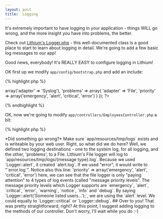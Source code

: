 ```yaml
---
layout: post
title:  Logging
---
```


It's extremely important to have logging in your application - things WILL go wrong, and the more insight you have into problems, the better.

Check out [Lithium's Logger.php](https://github.com/UnionOfRAD/lithium/blob/master/analysis/Logger.php) - this well-documented class is a good place to start to learn about logging in detail. We're going to add a few basic log messages to our app!

Good news, everybody! It's REALLY EASY to configure logging in Lithium!

OK first up we modify `app/config/bootstrap.php` and add an include:

{% highlight php %}
<?php
// ...

/**
 * This file contains configuration for logging
 */
require __DIR__ . '/bootstrap/logging.php';

// ...
{% endhighlight %}

Then, hit [http://employee-rolodex.localhost/employees](http://employee-rolodex.localhost/employees). You should see an error message similar to the following:

	Warning: require(employee-rolodex/app/config/bootstrap/logging.php):
   failed to open stream: No such file or directory in
   /var/www/employee-rolodex/app/config/bootstrap.php on line 62

So, we create `app/config/bootstrap/logging.php` with these contents:

{% highlight php %}
<?php
use lithium\analysis\Logger;

Logger::config(array(
	'default' => array('adapter' => 'Syslog'),
	'problems' => array(
		'adapter' => 'File',
		'priority' => array('emergency', 'alert', 'critical', 'error')
	)
));
?>
{% endhighlight %}

OK, now we're going to modify `app/controllers/EmployeesController.php` a bit:

{% highlight php %}
<?php
namespace app\controllers;

use app\models\Employees;
use lithium\action\DispatchException;
use lithium\analysis\Logger;

class EmployeesController extends \lithium\action\Controller {

	public function index() {
		$employees = Employees::all();
		Logger::alert('Someone listed users...');
		return compact('Employees');
	}

    // ...
{% endhighlight %}

Now, hit the URL [http://employee-rolodex.localhost/employees](http://employee-rolodex.localhost/employees) to trigger a log write.

Finally, from the terminal, let's have a look at our log file:

	$ cat app/resources/tmp/logs/alert.log
	2013-12-25 10:47:58 Someone listed users...

_Yes, I am writing this on Christmas day!_

> *Did something go wrong?* Make sure `app/resources/tmp/logs` exists and is writeable by your web user.

Right, so what did we do here? Well, we defined two logging destinations - one to the system log, for all logging, and the other, 'problems', to a File. Lithium's File logger will log to `app/resources/tmp/logs/{message type}.log`. Because we used `Logger::alert`, it created `alert.log`. If we used "error", it would write to "`error.log`". Notice also this line:

		'priority' => array('emergency', 'alert', 'critical', 'error')

here, we can see that the file logger is only "paying attention" to 4 types of log events (called "message priority levels". The message priority levels which Logger supports are `emergency`, `alert`, `critical`, `error`, `warning`, `notice`, `info` and `debug`. By saying `Logger::alert('Someone listed users...');`, we are using the `alert` level. We could equally to `Logger::critical` or `Logger::debug`.

## Over to you!

That was pretty straightforward, right? At this point, I suggest adding logging to the methods of our controller. Don't worry, I'll wait while you do :-)
